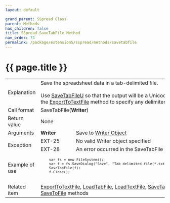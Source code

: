 ```yaml
---
layout: default

grand_parent: SSpread Class
parent: Methods
has_children: false
title: SSpread.SaveTabFile Method
nav_order: 74
permalink: /package/extension5/sspread/methods/savetabfile
---
```

# {{ page.title }}

<table>
  <tr>
    <td>Explanation</td>
    <td colspan="2">Save the spreadsheet data in a tab-delimited file.<br><br>Use <a href="/package/extension5/sspread/methods/savetabfileu">SaveTabFileU</a> so that the output will be a Unicode text file. Use the <a href="/package/extension5/sspread/methods/exporttotextfile">ExportToTextFile</a> method to specify any delimiter.</td>
  </tr>
  <tr>
    <td>Call format</td>
    <td colspan="2">SaveTabFile(<b>Writer</b>)</td>
  </tr>
  <tr>
    <td>Return value</td>
    <td colspan="2">None</td>
  </tr>  
  <tr>
    <td>Arguments</td>
    <td><b>Writer</b></td>
    <td>Save to <a href="/base/readerwriter#writer-object">Writer Object</a></td>
  </tr>
  <tr>
    <td rowspan="2">Exception</td>
    <td>EXT-25</td>
    <td>No valid Writer object specified</td>
  </tr>
  <tr>
    <td>EXT-28</td>
    <td>An error occurred in the SaveTabFile method</td>
  </tr>
  <tr>
    <td>Example of use</td>
    <td colspan="2"><code><pre>
    var fs = new FileSystem();
    var f = fs.SaveDialog("Save", "Tab delimited file(*.txt)=*.txt", "", "");
    SaveTabFile(f);
    f.Close();
    </pre></code></td>
  </tr>
  <tr>
    <td>Related item</td>
    <td colspan="2"><a href="/package/extension5/sspread/methods/exporttotextfile">ExportToTextFile</a>, <a href="/package/extension5/sspread/methods/loadtabfile">LoadTabFile</a>, <a href="/package/extension5/sspread/methods/loadtextfile">LoadTextFile</a>, <a href="/package/extension5/sspread/methods/savetabfileu">SaveTabFileU</a>, <a href="/package/extension5/sspread/methods/savetofile">SaveToFile</a> methods</td>
  </tr>
</table>
